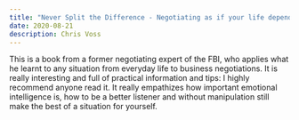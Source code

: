 ```yaml
---
title: "Never Split the Difference - Negotiating as if your life depended on it"
date: 2020-08-21
description: Chris Voss
---
```


This is a book from a former negotiating expert of the FBI, who applies what he learnt to any situation from everyday life to business negotiations. It is really interesting and full of practical information and tips: I highly recommend anyone read it. It really empathizes how important emotional intelligence is, how to be a better listener and without manipulation still make the best of a situation for yourself.

